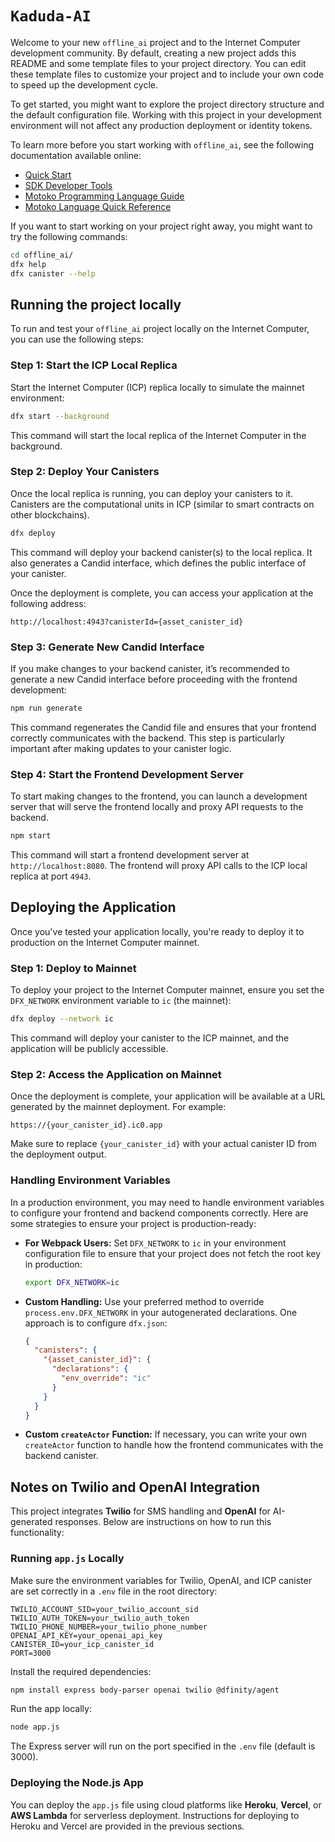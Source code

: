 # `Kaduda-AI`

Welcome to your new `offline_ai` project and to the Internet Computer development community. By default, creating a new project adds this README and some template files to your project directory. You can edit these template files to customize your project and to include your own code to speed up the development cycle.

To get started, you might want to explore the project directory structure and the default configuration file. Working with this project in your development environment will not affect any production deployment or identity tokens.

To learn more before you start working with `offline_ai`, see the following documentation available online:

- [Quick Start](https://internetcomputer.org/docs/current/developer-docs/setup/deploy-locally)
- [SDK Developer Tools](https://internetcomputer.org/docs/current/developer-docs/setup/install)
- [Motoko Programming Language Guide](https://internetcomputer.org/docs/current/motoko/main/motoko)
- [Motoko Language Quick Reference](https://internetcomputer.org/docs/current/motoko/main/language-manual)

If you want to start working on your project right away, you might want to try the following commands:

```bash
cd offline_ai/
dfx help
dfx canister --help
```

## Running the project locally

To run and test your `offline_ai` project locally on the Internet Computer, you can use the following steps:

### **Step 1: Start the ICP Local Replica**
Start the Internet Computer (ICP) replica locally to simulate the mainnet environment:

```bash
dfx start --background
```

This command will start the local replica of the Internet Computer in the background.

### **Step 2: Deploy Your Canisters**
Once the local replica is running, you can deploy your canisters to it. Canisters are the computational units in ICP (similar to smart contracts on other blockchains).

```bash
dfx deploy
```

This command will deploy your backend canister(s) to the local replica. It also generates a Candid interface, which defines the public interface of your canister.

Once the deployment is complete, you can access your application at the following address:
```
http://localhost:4943?canisterId={asset_canister_id}
```

### **Step 3: Generate New Candid Interface**
If you make changes to your backend canister, it’s recommended to generate a new Candid interface before proceeding with the frontend development:

```bash
npm run generate
```

This command regenerates the Candid file and ensures that your frontend correctly communicates with the backend. This step is particularly important after making updates to your canister logic.

### **Step 4: Start the Frontend Development Server**
To start making changes to the frontend, you can launch a development server that will serve the frontend locally and proxy API requests to the backend.

```bash
npm start
```

This command will start a frontend development server at `http://localhost:8080`. The frontend will proxy API calls to the ICP local replica at port `4943`.

## Deploying the Application

Once you've tested your application locally, you're ready to deploy it to production on the Internet Computer mainnet.

### **Step 1: Deploy to Mainnet**
To deploy your project to the Internet Computer mainnet, ensure you set the `DFX_NETWORK` environment variable to `ic` (the mainnet):

```bash
dfx deploy --network ic
```

This command will deploy your canister to the ICP mainnet, and the application will be publicly accessible.

### **Step 2: Access the Application on Mainnet**
Once the deployment is complete, your application will be available at a URL generated by the mainnet deployment. For example:
```
https://{your_canister_id}.ic0.app
```

Make sure to replace `{your_canister_id}` with your actual canister ID from the deployment output.

### **Handling Environment Variables**
In a production environment, you may need to handle environment variables to configure your frontend and backend components correctly. Here are some strategies to ensure your project is production-ready:

- **For Webpack Users:**
  Set `DFX_NETWORK` to `ic` in your environment configuration file to ensure that your project does not fetch the root key in production:

  ```bash
  export DFX_NETWORK=ic
  ```

- **Custom Handling:**
  Use your preferred method to override `process.env.DFX_NETWORK` in your autogenerated declarations. One approach is to configure `dfx.json`:

  ```json
  {
    "canisters": {
      "{asset_canister_id}": {
        "declarations": {
          "env_override": "ic"
        }
      }
    }
  }
  ```

- **Custom `createActor` Function:**
  If necessary, you can write your own `createActor` function to handle how the frontend communicates with the backend canister.

## Notes on Twilio and OpenAI Integration

This project integrates **Twilio** for SMS handling and **OpenAI** for AI-generated responses. Below are instructions on how to run this functionality:

### Running `app.js` Locally

Make sure the environment variables for Twilio, OpenAI, and ICP canister are set correctly in a `.env` file in the root directory:

```
TWILIO_ACCOUNT_SID=your_twilio_account_sid
TWILIO_AUTH_TOKEN=your_twilio_auth_token
TWILIO_PHONE_NUMBER=your_twilio_phone_number
OPENAI_API_KEY=your_openai_api_key
CANISTER_ID=your_icp_canister_id
PORT=3000
```

Install the required dependencies:

```bash
npm install express body-parser openai twilio @dfinity/agent
```

Run the app locally:

```bash
node app.js
```

The Express server will run on the port specified in the `.env` file (default is 3000).

### Deploying the Node.js App

You can deploy the `app.js` file using cloud platforms like **Heroku**, **Vercel**, or **AWS Lambda** for serverless deployment. Instructions for deploying to Heroku and Vercel are provided in the previous sections.
